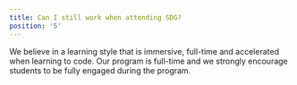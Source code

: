 ```yaml
---
title: Can I still work when attending SDG?
position: '5'
---
```

We believe in a learning style that is immersive, full-time and accelerated when learning to code. Our program is full-time and we strongly encourage students to be fully engaged during the program.
